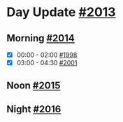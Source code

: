 # Day Update [#2013](https://github.com/sentrei/sentrei/issues/2013)

## Morning [#2014](https://github.com/sentrei/sentrei/issues/2014)

- [x] 00:00 - 02:00 [#1998](https://github.com/sentrei/sentrei/issues/1998)
- [x] 03:00 - 04:30 [#2001](https://github.com/sentrei/sentrei/issues/2001)

## Noon [#2015](https://github.com/sentrei/sentrei/issues/2015)

## Night [#2016](https://github.com/sentrei/sentrei/issues/2016)
